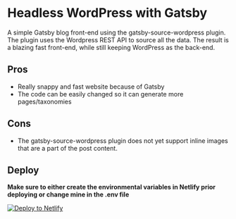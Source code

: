 # Headless WordPress with Gatsby

A simple Gatsby blog front-end using the gatsby-source-wordpress plugin. The plugin uses the Wordpress REST API to source all the data. The result is a blazing fast front-end, while still keeping WordPress as the back-end. 

## Pros
* Really snappy and fast website because of Gatsby
* The code can be easily changed so it can generate more pages/taxonomies

## Cons
* The gatsby-source-wordpress plugin does not yet support inline images that are a part of the post content.

## Deploy
**Make sure to either create the environmental variables in Netlify prior deploying or change mine in the .env file**

[![Deploy to Netlify](https://www.netlify.com/img/deploy/button.svg)](https://app.netlify.com/start/deploy?repository=https://github.com/jrdnse/headless-wp)
